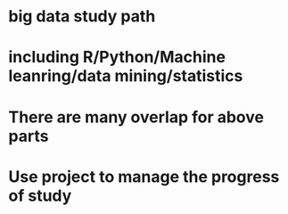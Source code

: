 # big data study path
# including R/Python/Machine leanring/data mining/statistics
# There are many overlap for above parts
# Use project to manage the progress of study